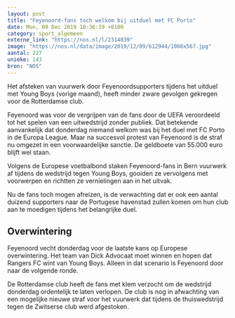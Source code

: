 ```yaml
---
layout: post
title: "Feyenoord-fans toch welkom bij uitduel met FC Porto"
date: Mon, 09 Dec 2019 18:36:39 +0100
category: sport_algemeen
externe_link: "https://nos.nl/l/2314039"
image: "https://nos.nl/data/image/2019/12/09/612944/1008x567.jpg"
aantal: 227
unieke: 143
bron: "NOS"
---
```


<p>Het afsteken van vuurwerk door Feyenoordsupporters tijdens het uitduel met Young Boys (vorige maand), heeft minder zware gevolgen gekregen voor de Rotterdamse club.</p>
<p>Feyenoord was voor de vergrijpen van de fans door de UEFA veroordeeld tot het spelen van een uitwedstrijd zonder publiek. Dat betekende aanvankelijk dat donderdag niemand welkom was bij het duel met FC Porto in de Europa League. Maar na succesvol protest van Feyenoord is de straf nu omgezet in een voorwaardelijke sanctie. De geldboete van 55.000 euro blijft wel staan.</p>
<p>Volgens de Europese voetbalbond staken Feyenoord-fans in Bern vuurwerk af tijdens de wedstrijd tegen Young Boys, gooiden ze vervolgens met voorwerpen en richtten ze vernielingen aan in het uitvak. </p>
<p>Nu de fans toch mogen afreizen, is de verwachting dat er ook een aantal duizend supporters naar de Portugese havenstad zullen komen om hun club aan te moedigen tijdens het belangrijke duel. </p>
<h2>Overwintering</h2>
<p>Feyenoord vecht donderdag voor de laatste kans op Europese overwintering. Het team van Dick Advocaat moet winnen en hopen dat Rangers FC wint van Young Boys. Alleen in dat scenario is Feyenoord door naar de volgende ronde. </p>
<p>De Rotterdamse club heeft de fans met klem verzocht om de wedstrijd donderdag ordentelijk te laten verlopen. De club is nog in afwachting van een mogelijke nieuwe straf voor het vuurwerk dat tijdens de thuiswedstrijd tegen de Zwitserse club werd afgestoken.</p>
